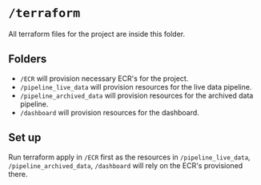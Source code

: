 # `/terraform`

All terraform files for the project are inside this folder.

## Folders

- `/ECR` will provision necessary ECR's for the project.
- `/pipeline_live_data` will provision resources for the live data pipeline.
- `/pipeline_archived_data` will provision resources for the archived data pipeline.
- `/dashboard` will provision resources for the dashboard.

## Set up

Run terraform apply in `/ECR` first as the resources in `/pipeline_live_data`, `/pipeline_archived_data`, `/dashboard` will rely on the ECR's provisioned there.